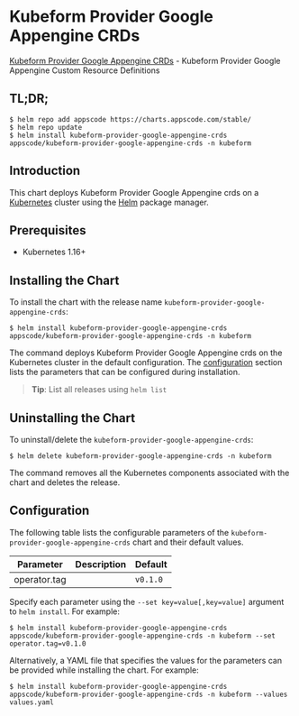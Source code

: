 # Kubeform Provider Google Appengine CRDs

[Kubeform Provider Google Appengine CRDs](https://github.com/kubeform) - Kubeform Provider Google Appengine Custom Resource Definitions

## TL;DR;

```console
$ helm repo add appscode https://charts.appscode.com/stable/
$ helm repo update
$ helm install kubeform-provider-google-appengine-crds appscode/kubeform-provider-google-appengine-crds -n kubeform
```

## Introduction

This chart deploys Kubeform Provider Google Appengine crds on a [Kubernetes](http://kubernetes.io) cluster using the [Helm](https://helm.sh) package manager.

## Prerequisites

- Kubernetes 1.16+

## Installing the Chart

To install the chart with the release name `kubeform-provider-google-appengine-crds`:

```console
$ helm install kubeform-provider-google-appengine-crds appscode/kubeform-provider-google-appengine-crds -n kubeform
```

The command deploys Kubeform Provider Google Appengine crds on the Kubernetes cluster in the default configuration. The [configuration](#configuration) section lists the parameters that can be configured during installation.

> **Tip**: List all releases using `helm list`

## Uninstalling the Chart

To uninstall/delete the `kubeform-provider-google-appengine-crds`:

```console
$ helm delete kubeform-provider-google-appengine-crds -n kubeform
```

The command removes all the Kubernetes components associated with the chart and deletes the release.

## Configuration

The following table lists the configurable parameters of the `kubeform-provider-google-appengine-crds` chart and their default values.

|  Parameter   | Description | Default  |
|--------------|-------------|----------|
| operator.tag |             | `v0.1.0` |


Specify each parameter using the `--set key=value[,key=value]` argument to `helm install`. For example:

```console
$ helm install kubeform-provider-google-appengine-crds appscode/kubeform-provider-google-appengine-crds -n kubeform --set operator.tag=v0.1.0
```

Alternatively, a YAML file that specifies the values for the parameters can be provided while
installing the chart. For example:

```console
$ helm install kubeform-provider-google-appengine-crds appscode/kubeform-provider-google-appengine-crds -n kubeform --values values.yaml
```
